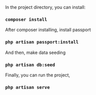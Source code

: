 
In the project directory, you can install:

### `composer install`

After composer installing, install passport

### `php artisan passport:install`

And then, make data seeding

### `php artisan db:seed`

Finally, you can run the project,

### `php artisan serve`


